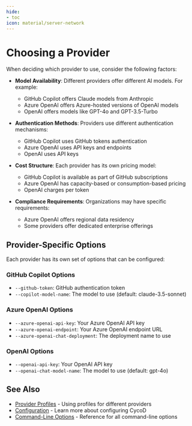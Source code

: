 ```yaml
---
hide:
- toc
icon: material/server-network
---
```


# Choosing a Provider

When deciding which provider to use, consider the following factors:

* **Model Availability**: Different providers offer different AI models. For example:
  * GitHub Copilot offers Claude models from Anthropic
  * Azure OpenAI offers Azure-hosted versions of OpenAI models
  * OpenAI offers models like GPT-4o and GPT-3.5-Turbo

* **Authentication Methods**: Providers use different authentication mechanisms:
  * GitHub Copilot uses GitHub tokens authentication
  * Azure OpenAI uses API keys and endpoints
  * OpenAI uses API keys

* **Cost Structure**: Each provider has its own pricing model:
  * GitHub Copilot is available as part of GitHub subscriptions
  * Azure OpenAI has capacity-based or consumption-based pricing
  * OpenAI charges per token

* **Compliance Requirements**: Organizations may have specific requirements:
  * Azure OpenAI offers regional data residency
  * Some providers offer dedicated enterprise offerings

## Provider-Specific Options

Each provider has its own set of options that can be configured:

### GitHub Copilot Options

* `--github-token`: GitHub authentication token
* `--copilot-model-name`: The model to use (default: claude-3.5-sonnet)

### Azure OpenAI Options

* `--azure-openai-api-key`: Your Azure OpenAI API key
* `--azure-openai-endpoint`: Your Azure OpenAI endpoint URL
* `--azure-openai-chat-deployment`: The deployment name to use

### OpenAI Options

* `--openai-api-key`: Your OpenAI API key
* `--openai-chat-model-name`: The model to use (default: gpt-4o)

## See Also

* [Provider Profiles](../../advanced/provider-profiles.md) - Using profiles for different providers
* [Configuration](../../usage/configuration.md) - Learn more about configuring CycoD
* [Command-Line Options](../../reference/cycod/index.md) - Reference for all command-line options